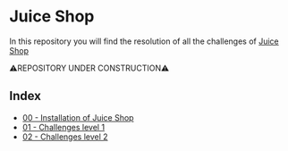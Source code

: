 # Juice Shop
In this repository you will find the resolution of all the challenges of [Juice Shop](https://bkimminich.gitbooks.io/pwning-owasp-juice-shop/content/)

⚠️REPOSITORY UNDER CONSTRUCTION⚠️

## Index
* [00 - Installation of Juice Shop](https://github.com/AlessandroMorelli96/Juice-Shop/blob/master/00_Introduction.md)
* [01 - Challenges level 1](https://github.com/AlessandroMorelli96/Juice-Shop/blob/master/01_Level1.md)
* [02 - Challenges level 2](https://github.com/AlessandroMorelli96/Juice-Shop/blob/master/02_Level2.md)

